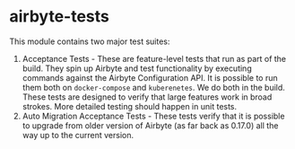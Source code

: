 # airbyte-tests

This module contains two major test suites:
1. Acceptance Tests - These are feature-level tests that run as part of the build. They spin up Airbyte and test functionality by executing commands against the Airbyte Configuration API. It is possible to run them both on `docker-compose` and `kuberenetes`. We do both in the build. These tests are designed to verify that large features work in broad strokes. More detailed testing should happen in unit tests.
2. Auto Migration Acceptance Tests - These tests verify that it is possible to upgrade from older version of Airbyte (as far back as 0.17.0) all the way up to the current version.
